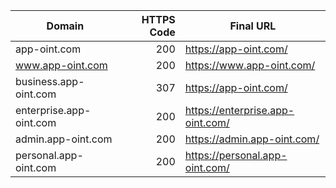 | Domain | HTTPS Code | Final URL |
|---|---:|---|
| app-oint.com | 200 | https://app-oint.com/ |
| www.app-oint.com | 200 | https://www.app-oint.com/ |
| business.app-oint.com | 307 | https://app-oint.com/ |
| enterprise.app-oint.com | 200 | https://enterprise.app-oint.com/ |
| admin.app-oint.com | 200 | https://admin.app-oint.com/ |
| personal.app-oint.com | 200 | https://personal.app-oint.com/ |
